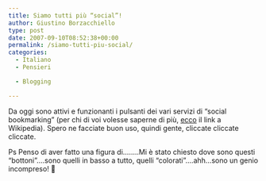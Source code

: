 ```yaml
---
title: Siamo tutti più “social”!
author: Giustino Borzacchiello
type: post
date: 2007-09-10T08:52:38+00:00
permalink: /siamo-tutti-piu-social/
categories:
  - Italiano
  - Pensieri

  - Blogging

---
```

Da oggi sono attivi e funzionanti i pulsanti dei vari servizi di &#8220;social bookmarking&#8221; (per chi di voi volesse saperne di più, <a href="http://it.wikipedia.org/wiki/Social_bookmarking" title="social bookmarking" target="_blank">ecco</a> il link a Wikipedia). Spero ne facciate buon uso, quindi gente, cliccate cliccate cliccate.

Ps Penso di aver fatto una figura di&#8230;&#8230;..Mi è stato chiesto dove sono questi &#8220;bottoni&#8221;&#8230;.sono quelli in basso a tutto, quelli &#8220;colorati&#8221;&#8230;.ahh&#8230;sono un genio incompreso! 🙁